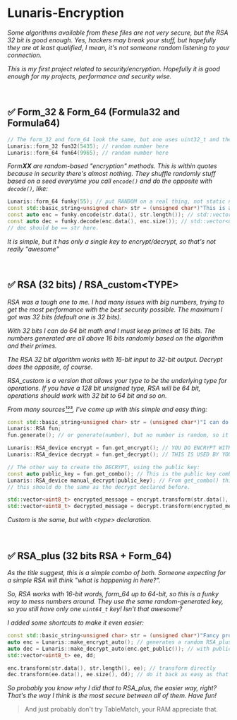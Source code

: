 # Lunaris-Encryption

*Some algorithms available from these files are not very secure, but the RSA 32 bit is good enough. Yes, hackers may break your stuff, but hopefully they are at least qualified, I mean, it's not someone random listening to your connection.*

*This is my first project related to security/encryption. Hopefully it is good enough for my projects, performance and security wise.*

<br>

## ✅ Form_32 & Form_64 (Formula32 and Formula64)

```cpp
// The form_32 and form_64 look the same, but one uses uint32_t and the other uint64_t
Lunaris::form_32 fun32(5435); // random number here
Lunaris::form_64 fun64(9965); // random number here
```
*Form**XX** are random-based "encryption" methods. This is within quotes because in security there's almost nothing. They shuffle randomly stuff based on a seed everytime you call `encode()` and do the opposite with `decode()`, like:*
```cpp
Lunaris::form_64 funky(55); // put RANDOM on a real thing, not static number. This is an EXAMPLE!
const std::basic_string<unsigned char> str = (unsigned char*)"This is a fancy text to cryptograph. 0123456798! Yes!";
const auto enc = funky.encode(str.data(), str.length()); // std::vector<uint8_t>
const auto dec = funky.decode(enc.data(), enc.size()); // std::vector<uint8_t>
// dec should be == str here.
```
*It is simple, but it has only a single key to encrypt/decrypt, so that's not really "awesome"*

<br>

## ✅ RSA (32 bits) / RSA_custom\<TYPE\>

*RSA was a tough one to me. I had many issues with big numbers, trying to get the most performance with the best security possible. The maximum I got was 32 bits (default one is 32 bits).*

*With 32 bits I can do 64 bit math and I must keep primes at 16 bits. The numbers generated are all above 16 bits randomly based on the algorithm and their primes.*

*The RSA 32 bit algorithm works with 16-bit input to 32-bit output. Decrypt does the opposite, of course.*

*RSA_custom is a version that allows your type to be the underlying type for operations. If you have a 128 bit unsigned type, RSA will be 64 bit, operations should work with 32 bit to 64 bit and so on.*

*From many sources[¹](http://www.muppetlabs.com/~breadbox/txt/rsa.html)[²](https://stackoverflow.com/questions/10005124/public-private-key-encryption-tutorials)[³](https://www.thecrazyprogrammer.com/2017/03/rsa-algorithm.html), I've come up with this simple and easy thing:*

```cpp
const std::basic_string<unsigned char> str = (unsigned char*)"I can do stuff with RSA, yay!";
Lunaris::RSA fun;
fun.generate(); // or generate(number), but no number is random, so it's better for release.

Lunaris::RSA_device encrypt = fun.get_encrypt(); // YOU DO ENCRYPT WITH THIS ONE
Lunaris::RSA_device decrypt = fun.get_decrypt(); // THIS IS USED BY YOUR FRIEND ELSEWHERE!

// The other way to create the DECRYPT, using the public key:
const auto public_key = fun.get_combo(); // This is the public key combo, the one you give to them.
Lunaris::RSA_device manual_decrypt(public_key); // From get_combo() this is automatically assumed decrypt
// this should do the same as the decrypt declared before.

std::vector<uint8_t> encrypted_message = encrypt.transform(str.data(), str.size()); // there are other input types
std::vector<uint8_t> decrypted_message = decrypt.transform(encrypted_message); // should be the same as str now.
```

*Custom is the same, but with \<type\> declaration.*

<br>

## ✅ RSA_plus (32 bits RSA + Form_64)

*As the title suggest, this is a simple combo of both. Someone expecting for a simple RSA will think "what is happening in here?".*

*So, RSA works with 16-bit words, form_64 up to 64-bit, so this is a funky way to mess numbers around. They use the same random-generated key, so you still have only one `uint64_t` key! Isn't that awesome?*

*I added some shortcuts to make it even easier:*
```cpp
const std::basic_string<unsigned char> str = (unsigned char*)"Fancy programming in here! I know unsigned char is not needed, but.";
auto enc = Lunaris::make_encrypt_auto(); // generates a random RSA_plus with key and everything!
auto dec = Lunaris::make_decrypt_auto(enc.get_public()); // with public key, make a decryptor that easy!
std::vector<uint8_t> ee, dd;

enc.transform(str.data(), str.length(), ee); // transform directly
dec.transform(ee.data(), ee.size(), dd); // do it back as easy as that
```

*So probably you know why I did that to RSA_plus, the easier way, right? That's the way I think is the most secure between all of them. Have fun!*

> And just probably don't try TableMatch, your RAM appreciate that.
